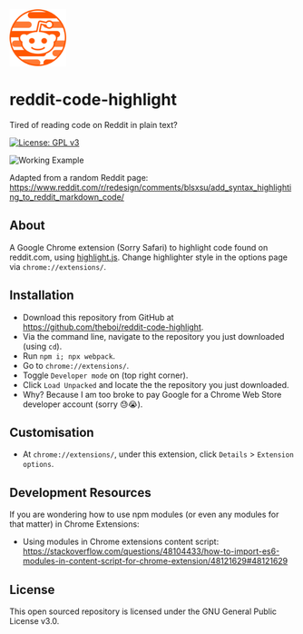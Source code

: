 <img src="./src/assets/icon.png" alt="reddit-code-highlight Icon" width="100" height="100"/>

# reddit-code-highlight

Tired of reading code on Reddit in plain text?

[![License: GPL v3](https://img.shields.io/badge/License-GPLv3-blue.svg)](https://www.gnu.org/licenses/gpl-3.0)

![Working Example](../reddit-code-highlight/example.png)

Adapted from a random Reddit page: https://www.reddit.com/r/redesign/comments/blsxsu/add_syntax_highlighting_to_reddit_markdown_code/

## About

A Google Chrome extension (Sorry Safari) to highlight code found on reddit.com, using [highlight.js](https://highlightjs.org/). Change highlighter style in the options page via `chrome://extensions/`.

## Installation

- Download this repository from GitHub at https://github.com/theboi/reddit-code-highlight.
- Via the command line, navigate to the repository you just downloaded (using `cd`).
- Run `npm i; npx webpack`.
- Go to `chrome://extensions/`.
- Toggle `Developer mode` on (top right corner).
- Click `Load Unpacked` and locate the the repository you just downloaded.
- Why? Because I am too broke to pay Google for a Chrome Web Store developer account (sorry :sweat::sob:).

## Customisation

- At `chrome://extensions/`, under this extension, click `Details` > `Extension options`.

## Development Resources

If you are wondering how to use npm modules (or even any modules for that matter) in Chrome Extensions:
- Using modules in Chrome extensions content script: https://stackoverflow.com/questions/48104433/how-to-import-es6-modules-in-content-script-for-chrome-extension/48121629#48121629

## License

This open sourced repository is licensed under the GNU General Public License v3.0.

